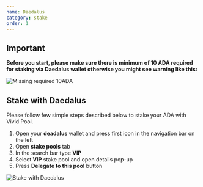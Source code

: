 ```yaml
---
name: Daedalus
category: stake
order: 1
---
```


## Important
**Before you start, please make sure there is minimum of 10 ADA required for staking via Daedalus wallet otherwise you might see warning like this:**

<div class="img"><img class="small" src="https://firebasestorage.googleapis.com/v0/b/vivid-pools.appspot.com/o/img%2Fstake-with-daedalus%2Fimage5.png?alt=media&token=32872471-2bf2-4b28-9dba-27ef3cb7126a" alt="Missing required 10ADA" /></div>

## Stake with Daedalus

Please follow few simple steps described below to stake your ADA with Vivid Pool.

1. Open your **deadalus** wallet and press first icon in the navigation bar on the left 
2. Open **stake pools** tab
3. In the search bar type **VIP**
4. Select **VIP** stake pool and open details pop-up
5. Press **Delegate to this pool**  button

<div class="img"><img src="https://firebasestorage.googleapis.com/v0/b/vivid-pools.appspot.com/o/img%2Fstake-with-daedalus%2Fimage3.png?alt=media&token=e7983353-f19d-4677-9826-217e489f8fb9" alt="Stake with Daedalus" /></div>
